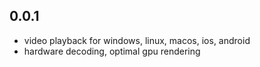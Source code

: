 ## 0.0.1

* video playback for windows, linux, macos, ios, android
* hardware decoding, optimal gpu rendering
